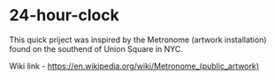 # 24-hour-clock

This quick priject was inspired by the Metronome (artwork installation) found on the southend of Union Square in NYC.

Wiki link - https://en.wikipedia.org/wiki/Metronome_(public_artwork)
